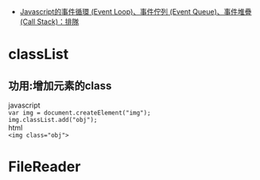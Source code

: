 <ul>
<li>
  <a href="https://medium.com/itsems-frontend/javascript-event-loop-event-queue-call-stack-74a02fed5625">
  Javascript的事件循環 (Event Loop)、事件佇列 (Event Queue)、事件堆疊 (Call Stack)：排隊
  </a>
</li>
</ul>

# classList
## 功用:增加元素的class
   javascript<br>
   ``var img = document.createElement("img");``
   <br>
   ``img.classList.add("obj");``
   <br>html<br>
   ``<img class="obj">``
# FileReader
## 
